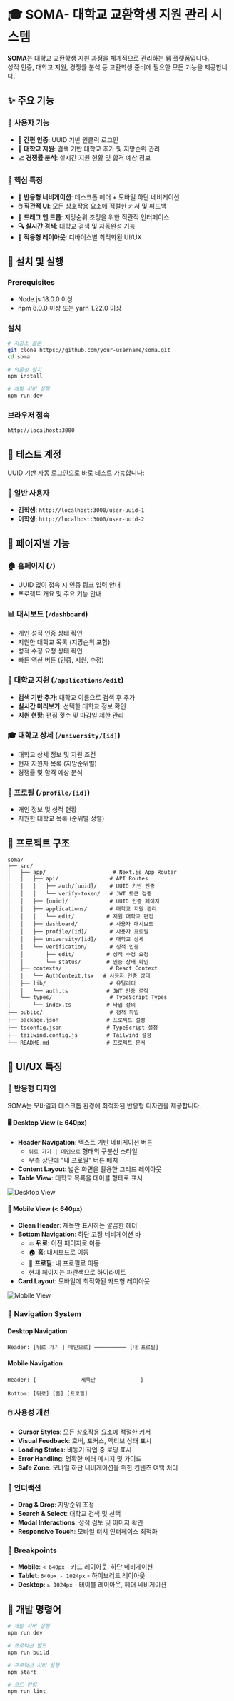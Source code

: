 # 🎓 SOMA- 대학교 교환학생 지원 관리 시스템

**SOMA**는 대학교 교환학생 지원 과정을 체계적으로 관리하는 웹 플랫폼입니다.  
성적 인증, 대학교 지원, 경쟁률 분석 등 교환학생 준비에 필요한 모든 기능을 제공합니다.

## ✨ 주요 기능

### 👥 **사용자 기능**
- **🔐 간편 인증**: UUID 기반 원클릭 로그인
- **🏫 대학교 지원**: 검색 기반 대학교 추가 및 지망순위 관리
- **📈 경쟁률 분석**: 실시간 지원 현황 및 합격 예상 정보

### 🎯 **핵심 특징**
- **📱 반응형 네비게이션**: 데스크톱 헤더 + 모바일 하단 네비게이션
- **🖱️ 직관적 UI**: 모든 상호작용 요소에 적절한 커서 및 피드백
- **🎨 드래그 앤 드롭**: 지망순위 조정을 위한 직관적 인터페이스
- **🔍 실시간 검색**: 대학교 검색 및 자동완성 기능
- **📐 적응형 레이아웃**: 디바이스별 최적화된 UI/UX

## 🚀 설치 및 실행

### **Prerequisites**
- Node.js 18.0.0 이상
- npm 8.0.0 이상 또는 yarn 1.22.0 이상

### **설치**
```bash
# 저장소 클론
git clone https://github.com/your-username/soma.git
cd soma

# 의존성 설치
npm install

# 개발 서버 실행
npm run dev
```

### **브라우저 접속**
```
http://localhost:3000
```

## 🧪 테스트 계정

UUID 기반 자동 로그인으로 바로 테스트 가능합니다:

### **👤 일반 사용자**
- **김학생**: `http://localhost:3000/user-uuid-1`
- **이학생**: `http://localhost:3000/user-uuid-2` 

## 📱 페이지별 기능

### **🏠 홈페이지** (`/`)
- UUID 없이 접속 시 인증 링크 입력 안내
- 프로젝트 개요 및 주요 기능 안내

### **📊 대시보드** (`/dashboard`)
- 개인 성적 인증 상태 확인
- 지원한 대학교 목록 (지망순위 포함)
- 성적 수정 요청 상태 확인
- 빠른 액션 버튼 (인증, 지원, 수정)

### **🏫 대학교 지원** (`/applications/edit`)
- **검색 기반 추가**: 대학교 이름으로 검색 후 추가
- **실시간 미리보기**: 선택한 대학교 정보 확인
- **지원 현황**: 편집 횟수 및 마감일 제한 관리

### **🎓 대학교 상세** (`/university/[id]`)
- 대학교 상세 정보 및 지원 조건
- 현재 지원자 목록 (지망순위별)
- 경쟁률 및 합격 예상 분석

### **👤 프로필** (`/profile/[id]`)
- 개인 정보 및 성적 현황
- 지원한 대학교 목록 (순위별 정렬)

## 📁 프로젝트 구조

```
soma/
├── src/
│   ├── app/                     # Next.js App Router
│   │   ├── api/                # API Routes
│   │   │   ├── auth/[uuid]/    # UUID 기반 인증
│   │   │   └── verify-token/   # JWT 토큰 검증
│   │   ├── [uuid]/             # UUID 인증 페이지
│   │   ├── applications/       # 대학교 지원 관리
│   │   │   └── edit/          # 지원 대학교 편집
│   │   ├── dashboard/          # 사용자 대시보드
│   │   ├── profile/[id]/       # 사용자 프로필
│   │   ├── university/[id]/    # 대학교 상세
│   │   └── verification/       # 성적 인증
│   │       ├── edit/          # 성적 수정 요청
│   │       └── status/        # 인증 상태 확인
│   ├── contexts/               # React Context
│   │   └── AuthContext.tsx   # 사용자 인증 상태
│   ├── lib/                    # 유틸리티
│   │   └── auth.ts            # JWT 인증 로직
│   └── types/                  # TypeScript Types
│       └── index.ts           # 타입 정의
├── public/                     # 정적 파일
├── package.json               # 프로젝트 설정
├── tsconfig.json              # TypeScript 설정
├── tailwind.config.js         # Tailwind 설정
└── README.md                  # 프로젝트 문서
```

## 🎨 UI/UX 특징

### **📱 반응형 디자인**
SOMA는 모바일과 데스크톱 환경에 최적화된 반응형 디자인을 제공합니다.

#### **🖥️ Desktop View (≥ 640px)**
- **Header Navigation**: 텍스트 기반 네비게이션 버튼
  - `뒤로 가기 | 메인으로` 형태의 구분선 스타일
  - 우측 상단에 "내 프로필" 버튼 배치
- **Content Layout**: 넓은 화면을 활용한 그리드 레이아웃
- **Table View**: 대학교 목록을 테이블 형태로 표시

![Desktop View](./screenshots/desktop-view.png)

#### **📱 Mobile View (< 640px)**
- **Clean Header**: 제목만 표시하는 깔끔한 헤더
- **Bottom Navigation**: 하단 고정 네비게이션 바
  - 🔙 **뒤로**: 이전 페이지로 이동
  - 🏠 **홈**: 대시보드로 이동  
  - 👤 **프로필**: 내 프로필로 이동
  - 현재 페이지는 파란색으로 하이라이트
- **Card Layout**: 모바일에 최적화된 카드형 레이아웃

![Mobile View](./screenshots/mobile-view.png)

### **🧭 Navigation System**

#### **Desktop Navigation**
```
Header: [뒤로 가기 | 메인으로] ────────── [내 프로필]
```

#### **Mobile Navigation** 
```
Header: [              제목만              ]
                    
Bottom: [뒤로] [홈] [프로필]
```

### **🖱️ 사용성 개선**
- **Cursor Styles**: 모든 상호작용 요소에 적절한 커서
- **Visual Feedback**: 호버, 포커스, 액티브 상태 표시
- **Loading States**: 비동기 작업 중 로딩 표시
- **Error Handling**: 명확한 에러 메시지 및 가이드
- **Safe Zone**: 모바일 하단 네비게이션을 위한 컨텐츠 여백 처리

### **🎯 인터랙션**
- **Drag & Drop**: 지망순위 조정
- **Search & Select**: 대학교 검색 및 선택
- **Modal Interactions**: 성적 검토 및 이미지 확인
- **Responsive Touch**: 모바일 터치 인터페이스 최적화

### **📐 Breakpoints**
- **Mobile**: `< 640px` - 카드 레이아웃, 하단 네비게이션
- **Tablet**: `640px - 1024px` - 하이브리드 레이아웃
- **Desktop**: `≥ 1024px` - 테이블 레이아웃, 헤더 네비게이션

## 🔧 개발 명령어

```bash
# 개발 서버 실행
npm run dev

# 프로덕션 빌드
npm run build

# 프로덕션 서버 실행  
npm start

# 코드 린팅
npm run lint
```


